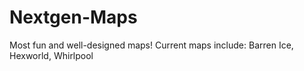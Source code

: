 # Nextgen-Maps
Most fun and well-designed maps! Current maps include: Barren Ice, Hexworld, Whirlpool
